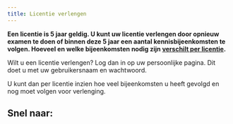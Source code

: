 ```yaml
---
title: Licentie verlengen
---
```


**Een licentie is 5 jaar geldig. U kunt uw licentie verlengen door opnieuw examen te doen of binnen deze 5 jaar een aantal kennisbijeenkomsten te volgen. Hoeveel en welke bijeenkomsten nodig zijn [verschilt per licentie](/licenties/welke-licenties-zijn-er).**

Wilt u een licentie verlengen? Log dan in op uw persoonlijke pagina. Dit doet u met uw gebruikersnaam en wachtwoord.

U kunt dan per licentie inzien hoe veel bijeenkomsten u heeft gevolgd en nog moet volgen voor verlenging.

## Snel naar:

<link-container>
<link-button link='{"name": "Inloggen","url": "https://erkenningen.nl"}'></link-button>
<link-button link='{"name": "Welke licenties zijn er","url": "/licenties/welke-licenties-zijn-er"}'></link-button>
</link-container>
